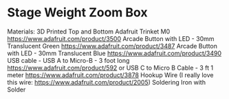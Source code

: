 # Stage Weight Zoom Box

Materials:
3D Printed Top and Bottom
Adafruit Trinket M0 https://www.adafruit.com/product/3500
Arcade Button with LED - 30mm Translucent Green https://www.adafruit.com/product/3487
Arcade Button with LED - 30mm Translucent Blue https://www.adafruit.com/product/3490
USB cable - USB A to Micro-B - 3 foot long https://www.adafruit.com/product/592
or
USB C to Micro B Cable - 3 ft 1 meter https://www.adafruit.com/product/3878
Hookup Wire (I really love this wire: https://www.adafruit.com/product/2005)
Soldering Iron with Solder

